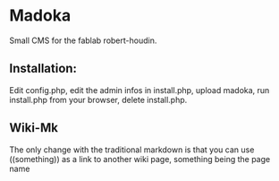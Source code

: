 # Madoka
Small CMS for the fablab robert-houdin.

## Installation:
Edit config.php, edit the admin infos in install.php, upload madoka, run install.php from your browser, delete install.php.

## Wiki-Mk
The only change with the traditional markdown is that you can use ((something)) as a link to another wiki page, something being the page name
